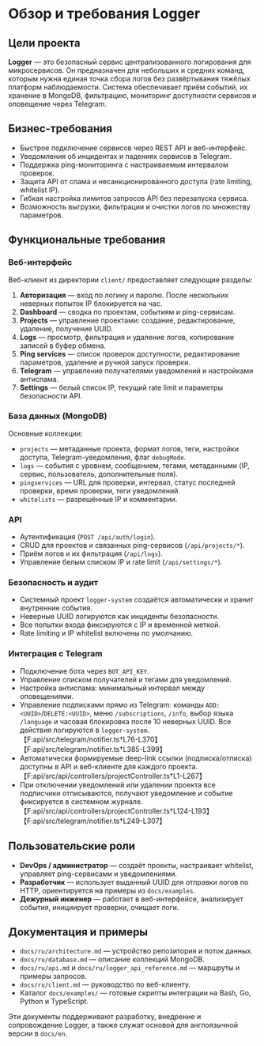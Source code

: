 # Обзор и требования Logger

## Цели проекта

**Logger** — это безопасный сервис централизованного логирования для микросервисов. Он предназначен для небольших и средних команд, которым нужна единая точка сбора логов без развёртывания тяжёлых платформ наблюдаемости. Система обеспечивает приём событий, их хранение в MongoDB, фильтрацию, мониторинг доступности сервисов и оповещение через Telegram.

## Бизнес-требования

- Быстрое подключение сервисов через REST API и веб-интерфейс.
- Уведомления об инцидентах и падениях сервисов в Telegram.
- Поддержка ping-мониторинга с настраиваемым интервалом проверок.
- Защита API от спама и несанкционированного доступа (rate limiting, whitelist IP).
- Гибкая настройка лимитов запросов API без перезапуска сервиса.
- Возможность выгрузки, фильтрации и очистки логов по множеству параметров.

## Функциональные требования

### Веб-интерфейс

Веб-клиент из директории `client/` предоставляет следующие разделы:

1. **Авторизация** — вход по логину и паролю. После нескольких неверных попыток IP блокируется на час.
2. **Dashboard** — сводка по проектам, событиям и ping-сервисам.
3. **Projects** — управление проектами: создание, редактирование, удаление, получение UUID.
4. **Logs** — просмотр, фильтрация и удаление логов, копирование записей в буфер обмена.
5. **Ping services** — список проверок доступности, редактирование параметров, удаление и ручной запуск проверки.
6. **Telegram** — управление получателями уведомлений и настройками антиспама.
7. **Settings** — белый список IP, текущий rate limit и параметры безопасности API.

### База данных (MongoDB)

Основные коллекции:

- `projects` — метаданные проекта, формат логов, теги, настройки доступа, Telegram-уведомления, флаг `debugMode`.
- `logs` — события с уровнем, сообщением, тегами, метаданными (IP, сервис, пользователь, дополнительные поля).
- `pingservices` — URL для проверки, интервал, статус последней проверки, время проверки, теги уведомлений.
- `whitelists` — разрешённые IP и комментарии.

### API

- Аутентификация (`POST /api/auth/login`).
- CRUD для проектов и связанных ping-сервисов (`/api/projects/*`).
- Приём логов и их фильтрация (`/api/logs`).
- Управление белым списком IP и rate limit (`/api/settings/*`).

### Безопасность и аудит

- Системный проект `logger-system` создаётся автоматически и хранит внутренние события.
- Неверные UUID логируются как инциденты безопасности.
- Все попытки входа фиксируются с IP и временной меткой.
- Rate limiting и IP whitelist включены по умолчанию.

### Интеграция с Telegram

- Подключение бота через `BOT_API_KEY`.
- Управление списком получателей и тегами для уведомлений.
- Настройка антиспама: минимальный интервал между оповещениями.
- Управление подписками прямо из Telegram: команды `ADD:<UUID>`/`DELETE:<UUID>`, меню `/subscriptions`, `/info`, выбор языка `/language` и часовая блокировка после 10 неверных UUID. Все действия логируются в `logger-system`.【F:api/src/telegram/notifier.ts†L76-L370】【F:api/src/telegram/notifier.ts†L385-L399】
- Автоматически формируемые deep-link ссылки (подписка/отписка) доступны в API и веб-клиенте для каждого проекта.【F:api/src/api/controllers/projectController.ts†L1-L267】
- При отключении уведомлений или удалении проекта все подписчики отписываются, получают уведомление и событие фиксируется в системном журнале.【F:api/src/api/controllers/projectController.ts†L124-L193】【F:api/src/telegram/notifier.ts†L249-L307】

## Пользовательские роли

- **DevOps / администратор** — создаёт проекты, настраивает whitelist, управляет ping-сервисами и уведомлениями.
- **Разработчик** — использует выданный UUID для отправки логов по HTTP, ориентируется на примеры из `docs/examples`.
- **Дежурный инженер** — работает в веб-интерфейсе, анализирует события, инициирует проверки, очищает логи.

## Документация и примеры

- `docs/ru/architecture.md` — устройство репозитория и поток данных.
- `docs/ru/database.md` — описание коллекций MongoDB.
- `docs/ru/api.md` и `docs/ru/logger_api_reference.md` — маршруты и примеры запросов.
- `docs/ru/client.md` — руководство по веб-клиенту.
- Каталог `docs/examples/` — готовые скрипты интеграции на Bash, Go, Python и TypeScript.

Эти документы поддерживают разработку, внедрение и сопровождение Logger, а также служат основой для англоязычной версии в `docs/en`.

